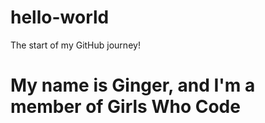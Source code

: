# hello-world
The start of my GitHub journey!
<h1>
My name is Ginger, and I'm a member of Girls Who Code
<h1/>
